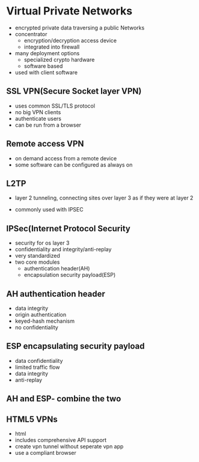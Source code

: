 # Virtual Private Networks

- encrypted private data traversing a public Networks
- concentrator
  - encryption/decryption access device
  - integrated into firewall
- many deployment options
  - specialized crypto hardware
  - software based
- used with client software

## SSL VPN(Secure Socket layer VPN)

- uses common SSL/TLS protocol
- no big VPN clients
- authenticate users
- can be run from a browser

## Remote access VPN

- on demand access from a remote device
- some software can be configured as always on

## L2TP

- layer 2 tunneling, connecting sites over layer 3 as if they were at layer 2

- commonly used with IPSEC

## IPSec(Internet Protocol Security

- security for os layer 3
- confidentiality and integrity/anti-replay
- very standardized
- two core modules
  - authentication header(AH)
  - encapsulation security payload(ESP)

## AH authentication header

- data integrity
- origin authentication
- keyed-hash mechanism
- no confidentiality

## ESP encapsulating security payload

- data confidentiality
- limited traffic flow
- data integrity
- anti-replay

## AH and ESP- combine the two

## HTML5 VPNs

- html
- includes comprehensive API support
- create vpn tunnel without seperate vpn app
- use a compliant browser
